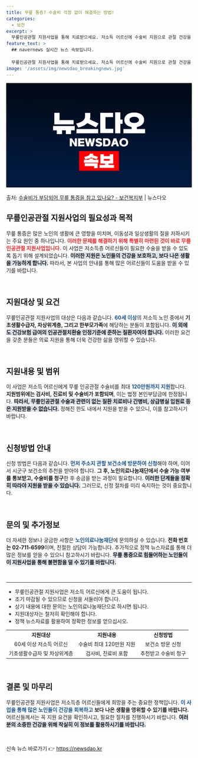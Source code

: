 ```yaml
---
title: 무릎 통증? 수술비 걱정 없이 해결하는 방법!
categories:
  - 보건
excerpt: >
  무릎인공관절 지원사업을 통해 치료받으세요. 저소득 어르신에 수술비 지원으로 관절 건강을 찾아드립니다.  ▲ …
feature_text: >
  ## navernews 실시간 뉴스 속보입니다.

  무릎인공관절 지원사업을 통해 치료받으세요. 저소득 어르신에 수술비 지원으로 관절 건강을 찾아드립니다.  ▲ …
image: '/assets/img/newsdao_breakingnews.jpg'
---
```


![뉴스다오 속보](/assets/img/newsdao_breakingnews.jpg)

<p>출처: <a href="https://newsdao.kr/1733" rel="dofollow">수술비가 부담되어 무릎 통증을 참고 있나요? - 보건복지부</a> | 뉴스다오</p>

<h2 data-ke-size="size26">무릎인공관절 지원사업의 필요성과 목적</h2>

<p data-ke-size="size16">무릎 통증은 많은 노인의 생활에 큰 영향을 미치며, 이동성과 일상생활의 질을 저하시키는 주요 원인 중 하나입니다. <b><span style="color: #ee2323;">이러한 문제를 해결하기 위해 특별히 마련된 것이 바로 무릎인공관절 지원사업입니다.</span></b> 이 사업은 저소득층 어르신들이 필요한 수술을 받을 수 있도록 돕기 위해 설계되었습니다. <b><span style="background-color: #21538527;">이러한 지원은 노인들의 건강을 보호하고, 보다 나은 생활을 가능하게 합니다.</span></b> 따라서, 본 사업의 안내를 통해 많은 어르신들이 도움을 받을 수 있기를 바랍니다.</p>

<p data-ke-size="size16">&nbsp;</p>

<h2 data-ke-size="size26">지원대상 및 요건</h2>

<p data-ke-size="size16">무릎인공관절 지원사업의 대상은 다음과 같습니다. <b><span style="color: #1a5490;">60세 이상</span></b>의 저소득 노인 중에서 <b><span style="ee2323;">기초생활수급자, 차상위계층, 그리고 한부모가족</span></b>에 해당하는 분들이 포함됩니다. <b><span style="background-color: #21538527;">이 외에도 건강보험 급여의 인공관절치환술 인정기준에 준하는 질환자여야 합니다.</span></b> 이러한 요건을 갖춘 분들은 의료 지원을 통해 더욱 건강한 삶을 영위할 수 있습니다.</p>

<p data-ke-size="size16">&nbsp;</p>

<h2 data-ke-size="size26">지원내용 및 범위</h2>

<p data-ke-size="size16">이 사업은 저소득 어르신에게 무릎 인공관절 수술비를 최대 <b><span style="color: #1a5490;">120만원까지 지원</span></b>합니다. <b><span style="ee2323;">지원범위에는 검사비, 진료비 및 수술비가 포함되며</span></b>, 이는 법정 본인부담금에 한정됩니다. <b><span style="background-color: #21538527;">따라서, 무릎인공관절 수술과 관련이 없는 질환 치료비나 간병비, 상급병실 입원료 등은 지원받을 수 없습니다.</span></b> 정해진 한도 내에서 지원을 받을 수 있으니, 이를 참고하시기 바랍니다.</p>

<p data-ke-size="size16">&nbsp;</p>

<h2 data-ke-size="size26">신청방법 안내</h2>

<p data-ke-size="size16">신청 방법은 다음과 같습니다. <b><span style="color: #1a5490;">먼저 주소지 관할 보건소에 방문하여 신청</span></b>해야 하며, 이어서 시군구 보건소의 추천을 받아야 합니다. <b><span style="ee2323;">그 후, 노인의료나눔재단에서 수술 가능 여부를 통보받고, 수술비를 청구</span></b>한 후 송금을 받는 과정이 필요합니다. <b><span style="background-color: #21538527;">이러한 단계들을 정확히 따라야 지원을 받을 수 있습니다.</span></b> 그러므로, 신청 절차를 미리 숙지하는 것이 중요합니다.</p>

<p data-ke-size="size16">&nbsp;</p>

<h2 data-ke-size="size26">문의 및 추가정보</h2>

<p data-ke-size="size16">더 자세한 정보나 궁금한 사항은 <b><span style="color: #1a5490;">노인의료나눔재단</span></b>에 문의하실 수 있습니다. <b><span style="ee2323;">전화 번호는 02-711-6599</span></b>이며, 친절한 상담이 가능합니다. 추가적으로 정책 뉴스자료를 통해 더 많은 정보를 얻을 수 있으니 참고하시기 바랍니다. <b><span style="background-color: #21538527;">무릎 통증으로 힘들어하는 노인들이 이 지원사업을 통해 불편함을 덜 수 있기를 바랍니다.</span></b></p>

<p data-ke-size="size16">&nbsp;</p>

<hr/>

<ul>
<li>무릎인공관절 지원사업은 저소득 어르신에게 큰 도움이 됩니다.</li>
<li>조기 마감될 수 있으므로 신청을 서둘러야 합니다.</li>
<li>상기 내용에 대한 문의는 노인의료나눔재단으로 하시면 됩니다.</li>
<li>지원대상자는 철저히 확인해야 합니다.</li>
<li>정책 뉴스자료를 활용하여 정확한 정보를 얻으십시오.</li>
</ul>

<table style="width: 100%; border-collapse: collapse;">
<tr>
<td style="text-align: center; height: 17px;"><b>지원대상</b></td>
<td style="text-align: center; height: 17px;"><b>지원내용</b></td>
<td style="text-align: center; height: 17px;"><b>신청방법</b></td>
</tr>
<tr>
<td style="text-align: center; height: 17px;">60세 이상 저소득 어르신</td>
<td style="text-align: center; height: 17px;">수술비 최대 120만원 지원</td>
<td style="text-align: center; height: 17px;">보건소 방문 신청</td>
</tr>
<tr>
<td style="text-align: center; height: 17px;">기초생활수급자 및 차상위계층</td>
<td style="text-align: center; height: 17px;">검사비, 진료비 포함</td>
<td style="text-align: center; height: 17px;">추천받고 수술비 청구</td>
</tr>
</table>

<p data-ke-size="size16">&nbsp;</p>

<h2 data-ke-size="size26">결론 및 마무리</h2>

<p data-ke-size="size16">무릎인공관절 지원사업은 저소득층 어르신들에게 희망을 주는 중요한 정책입니다. <b><span style="color: #1a5490;">이 사업을 통해 많은 노인들이 건강을 회복하고</span></b> <b><span style="ee2323;">보다 나은 생활을 영위할 수 있기를 바랍니다.</span></b> 어르신들께서는 꼭 지원 요건을 확인하시고, 필요한 절차를 진행하시기 바랍니다. <b><span style="background-color: #21538527;">여러분의 소중한 건강을 위해 착실히 이 정보를 활용하시기를 바랍니다.</span></b></p>

<p data-ke-size="size16">&nbsp;</p> 

신속 뉴스 바로가기 👉 <a href="https://newsdao.kr" rel="dofollow">https://newsdao.kr</a>


